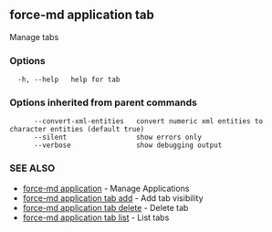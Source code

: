 ## force-md application tab

Manage tabs

### Options

```
  -h, --help   help for tab
```

### Options inherited from parent commands

```
      --convert-xml-entities   convert numeric xml entities to character entities (default true)
      --silent                 show errors only
      --verbose                show debugging output
```

### SEE ALSO

* [force-md application](force-md_application.md)	 - Manage Applications
* [force-md application tab add](force-md_application_tab_add.md)	 - Add tab visibility
* [force-md application tab delete](force-md_application_tab_delete.md)	 - Delete tab
* [force-md application tab list](force-md_application_tab_list.md)	 - List tabs

